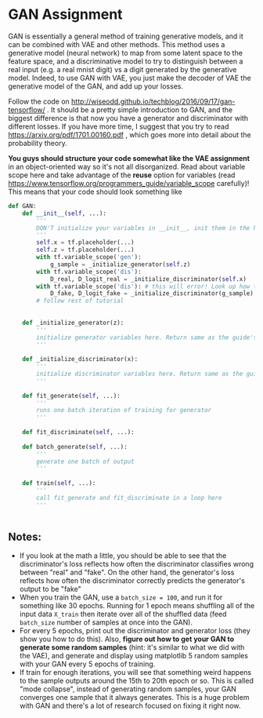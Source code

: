 # GAN Assignment
GAN is essentially a general method of training generative models, and it can be combined with VAE and other methods. This method uses a generative model (neural network) to map from some latent space to the feature space, and a discriminative model to try to distinguish between a real input (e.g. a real mnist digit) vs a digit generated by the generative model. Indeed, to use GAN with VAE, you just make the decoder of VAE the generative model of the GAN, and add up your losses.

Follow the code on http://wiseodd.github.io/techblog/2016/09/17/gan-tensorflow/ . It should be a pretty simple introduction to GAN, and the biggest difference is that now you have a generator and discriminator with different losses. If you have more time, I suggest that you try to read https://arxiv.org/pdf/1701.00160.pdf , which goes more into detail about the probability theory.

**You guys should structure your code somewhat like the VAE assignment** in an object-oriented way so it's not all disorganized. Read about variable scope here and take advantage of the **reuse** option for variables (read https://www.tensorflow.org/programmers_guide/variable_scope carefully)! This means that your code should look something like 
```python
def GAN:
    def __init__(self, ...):
        '''
        DON'T initialize your variables in __init__, init them in the helper methods
        '''
        self.x = tf.placeholder(...)
        self.z = tf.placeholder(...)
        with tf.variable_scope('gen'):
            g_sample = _initialize_generator(self.z)
        with tf.variable_scope('dis'):
            D_real, D_logit_real = _initialize_discriminator(self.x)
        with tf.variable_scope('dis'): # this will error! Look up how to use the "reuse" parameter of the scope
            D_fake, D_logit_fake = _initialize_discriminator(g_sample)
        # follow rest of tutorial
        
    
    def _initialize_generator(z):
        '''
        initialize generator variables here. Return same as the guide's "generator" function
        '''
    
    def _initialize_discriminator(x):
        '''
        initialize discriminator variables here. Return same as the guide's "discriminator" function
        '''
    
    def fit_generate(self, ...):
        '''
        runs one batch iteration of training for generator
        '''
        
    def fit_discriminate(self, ...):
    
    def batch_generate(self, ...):
        '''
        generate one batch of output
        '''
        
    def train(self, ...):
        '''
        call fit_generate and fit_discriminate in a loop here
        '''
  
```

## Notes:
* If you look at the math a little, you should be able to see that the discriminator's loss reflects how often the discriminator classifies wrong between "real" and "fake". On the other hand, the generator's loss reflects how often the discriminator correctly predicts the generator's output to be "fake"
* When you train the GAN, use a `batch_size = 100`, and run it for something like 30 epochs. Running for 1 epoch means shuffling all of the input data `X_train` then iterate over all of the shuffled data (feed `batch_size` number of samples at once into the GAN).
* For every 5 epochs, print out the discriminator and generator loss (they show you how to do this). Also, **figure out how to get your GAN to generate some random samples** (hint: it's similar to what we did with the VAE), and generate and display using matplotlib 5 random samples with your GAN every 5 epochs of training.
* If train for enough iterations, you will see that something weird happens to the sample outputs around the 15th to 20th epoch or so. This is called "mode collapse", instead of generating random samples, your GAN converges one sample that it always generates. This is a huge problem with GAN and there's a lot of research focused on fixing it right now.
